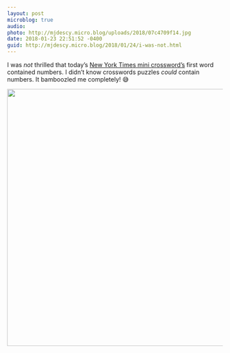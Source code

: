 ```yaml
---
layout: post
microblog: true
audio: 
photo: http://mjdescy.micro.blog/uploads/2018/07c4709f14.jpg
date: 2018-01-23 22:51:52 -0400
guid: http://mjdescy.micro.blog/2018/01/24/i-was-not.html
---
```

I was _not_ thrilled that today’s [New York Times mini crossword’s](https://www.nytimes.com/crosswords/game/mini) first word contained numbers. I didn’t know crosswords puzzles _could_ contain numbers. It bamboozled me completely! 😅

<img src="http://mjdescy.micro.blog/uploads/2018/07c4709f14.jpg" width="599" height="600" />
